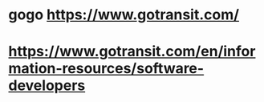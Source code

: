 # gogo https://www.gotransit.com/

# https://www.gotransit.com/en/information-resources/software-developers
